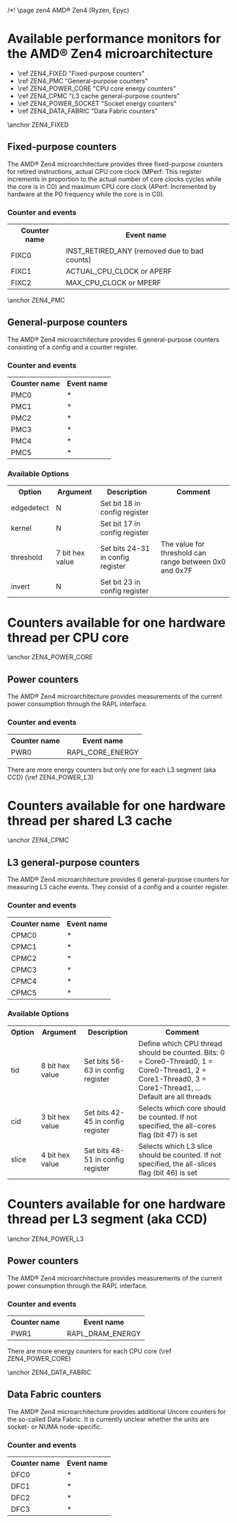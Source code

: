 /*! \page zen4 AMD&reg; Zen4 (Ryzen, Epyc)

<H1>Available performance monitors for the AMD&reg; Zen4 microarchitecture</H1>
<UL>
<LI>\ref ZEN4_FIXED "Fixed-purpose counters"</LI>
<LI>\ref ZEN4_PMC "General-purpose counters"</LI>
<LI>\ref ZEN4_POWER_CORE "CPU core energy counters"</LI>
<LI>\ref ZEN4_CPMC "L3 cache general-purpose counters"</LI>
<LI>\ref ZEN4_POWER_SOCKET "Socket energy counters"</LI>
<LI> \ref ZEN4_DATA_FABRIC "Data Fabric counters"</LI>
</UL>

\anchor ZEN4_FIXED
<H2>Fixed-purpose counters</H2>
<P>The AMD&reg; Zen4 microarchitecture provides three fixed-purpose counters for
retired instructions, actual CPU core clock (MPerf: This register increments in 
proportion to the actual number of core clocks cycles while the core is in C0) and
maximum CPU core clock (APerf: Incremented by hardware at the
P0 frequency while the core is in C0).</P>
<H3>Counter and events</H3>

<TABLE>
<TR>
  <TH>Counter name</TH>
  <TH>Event name</TH>
</TR>
<TR>
  <TD>FIXC0</TD>
  <TD>INST_RETIRED_ANY (removed due to bad counts)</TD>
</TR>
<TR>
  <TD>FIXC1</TD>
  <TD>ACTUAL_CPU_CLOCK or APERF</TD>
</TR>
<TR>
  <TD>FIXC2</TD>
  <TD>MAX_CPU_CLOCK or MPERF</TD>
</TR>
</TABLE>


\anchor ZEN4_PMC
<H2>General-purpose counters</H2>
<P>The AMD&reg; Zen4 microarchitecture provides 6 general-purpose counters consisting of a config and a counter register.</P>
<H3>Counter and events</H3>
<TABLE>
<TR>
  <TH>Counter name</TH>
  <TH>Event name</TH>
</TR>
<TR>
  <TD>PMC0</TD>
  <TD>*</TD>
</TR>
<TR>
  <TD>PMC1</TD>
  <TD>*</TD>
</TR>
<TR>
  <TD>PMC2</TD>
  <TD>*</TD>
</TR>
<TR>
  <TD>PMC3</TD>
  <TD>*</TD>
</TR>
<TR>
  <TD>PMC4</TD>
  <TD>*</TD>
</TR>
<TR>
  <TD>PMC5</TD>
  <TD>*</TD>
</TR>
</TABLE>
<H3>Available Options</H3>
<TABLE>
<TR>
  <TH>Option</TH>
  <TH>Argument</TH>
  <TH>Description</TH>
  <TH>Comment</TH>
</TR>
<TR>
  <TD>edgedetect</TD>
  <TD>N</TD>
  <TD>Set bit 18 in config register</TD>
  <TD></TD>
</TR>
<TR>
  <TD>kernel</TD>
  <TD>N</TD>
  <TD>Set bit 17 in config register</TD>
  <TD></TD>
</TR>
<TR>
  <TD>threshold</TD>
  <TD>7 bit hex value</TD>
  <TD>Set bits 24-31 in config register</TD>
  <TD>The value for threshold can range between 0x0 and 0x7F</TD>
</TR>
<TR>
  <TD>invert</TD>
  <TD>N</TD>
  <TD>Set bit 23 in config register</TD>
  <TD></TD>
</TR>
</TABLE>

<H1>Counters available for one hardware thread per CPU core</H1>
\anchor ZEN4_POWER_CORE
<H2>Power counters</H2>
<P>The AMD&reg; Zen4 microarchitecture provides measurements of the current power consumption through the RAPL interface.</P>
<H3>Counter and events</H3>
<TABLE>
<TR>
  <TH>Counter name</TH>
  <TH>Event name</TH>
</TR>
<TR>
  <TD>PWR0</TD>
  <TD>RAPL_CORE_ENERGY</TD>
</TR>
</TABLE>
<P>There are more energy counters but only one for each L3 segment (aka CCD) (\ref ZEN4_POWER_L3)</P>


<H1>Counters available for one hardware thread per shared L3 cache</H1>
\anchor ZEN4_CPMC
<H2>L3 general-purpose counters</H2>
<P>The AMD&reg; Zen4 microarchitecture provides 6 general-purpose counters for measuring L3 cache events. They consist of a config and a counter register.</P>
<H3>Counter and events</H3>
<TABLE>
<TR>
  <TH>Counter name</TH>
  <TH>Event name</TH>
</TR>
<TR>
  <TD>CPMC0</TD>
  <TD>*</TD>
</TR>
<TR>
  <TD>CPMC1</TD>
  <TD>*</TD>
</TR>
<TR>
  <TD>CPMC2</TD>
  <TD>*</TD>
</TR>
<TR>
  <TD>CPMC3</TD>
  <TD>*</TD>
</TR>
<TR>
  <TD>CPMC4</TD>
  <TD>*</TD>
</TR>
<TR>
  <TD>CPMC5</TD>
  <TD>*</TD>
</TR>
</TABLE>
<H3>Available Options</H3>
<TABLE>
<TR>
  <TH>Option</TH>
  <TH>Argument</TH>
  <TH>Description</TH>
  <TH>Comment</TH>
</TR>
<TR>
  <TD>tid</TD>
  <TD>8 bit hex value</TD>
  <TD>Set bits 56-63 in config register</TD>
  <TD>Define which CPU thread should be counted. Bits: 0 = Core0-Thread0, 1 = Core0-Thread1, 2 = Core1-Thread0, 3 = Core1-Thread1, ... Default are all threads</TD>
</TR>
<TR>
  <TD>cid</TD>
  <TD>3 bit hex value</TD>
  <TD>Set bits 42-45 in config register</TD>
  <TD>Selects which core should be counted. If not specified, the all-cores flag (bit 47) is set</TD>
</TR>
<TR>
  <TD>slice</TD>
  <TD>4 bit hex value</TD>
  <TD>Set bits 48-51 in config register</TD>
  <TD>Selects which L3 slice should be counted. If not specified, the all-slices flag (bit 46) is set</TD>
</TR>
</TABLE>

<H1>Counters available for one hardware thread per L3 segment (aka CCD)</H1>
\anchor ZEN4_POWER_L3
<H2>Power counters</H2>
<P>The AMD&reg; Zen4 microarchitecture provides measurements of the current power consumption through the RAPL interface.</P>
<H3>Counter and events</H3>
<TABLE>
<TR>
  <TH>Counter name</TH>
  <TH>Event name</TH>
</TR>
<TR>
  <TD>PWR1</TD>
  <TD>RAPL_DRAM_ENERGY</TD>
</TR>
</TABLE>
<P>There are more energy counters for each CPU core (\ref ZEN4_POWER_CORE)</P>

\anchor ZEN4_DATA_FABRIC
<H2>Data Fabric counters</H2>
<P>The AMD&reg; Zen4 microarchitecture provides additional Uncore counters for the so-called Data Fabric. It is currently unclear whether the units are socket- or NUMA node-specific.</P>

<H3>Counter and events</H3>
<TABLE>
<TR>
  <TH>Counter name</TH>
  <TH>Event name</TH>
</TR>
<TR>
  <TD>DFC0</TD>
  <TD>*</TD>
</TR>
<TR>
  <TD>DFC1</TD>
  <TD>*</TD>
</TR>
<TR>
  <TD>DFC2</TD>
  <TD>*</TD>
</TR>
<TR>
  <TD>DFC3</TD>
  <TD>*</TD>
</TR>
</TABLE>
